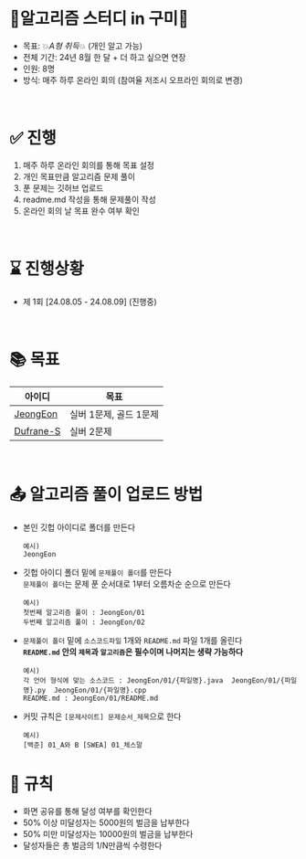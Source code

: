 # 💚알고리즘 스터디 in 구미💚
- 목표: 💥*A형 취득*💥 (개인 알고 가능)
- 전체 기간: 24년 8월 한 달 + 더 하고 싶으면 연장
- 인원: 8명
- 방식: 매주 하루 온라인 회의 (참여율 저조시 오프라인 회의로 변경)

<br>

# ✅ 진행
1. 매주 하루 온라인 회의를 통해 목표 설정
2. 개인 목표만큼 알고리즘 문제 풀이
3. 푼 문제는 깃허브 업로드
4. readme.md 작성을 통해 문제풀이 작성
5. 온라인 회의 날 목표 완수 여부 확인

<br>

# ⌛ 진행상황
- 제 1회 [24.08.05 - 24.08.09] (진행중)

<br>

# 📚 목표
|아이디|목표|
|------|---|
|[JeongEon](https://github.com/JeongEon8)| 실버 1문제, 골드 1문제 |
|[Dufrane-S](https://github.com/Dufrane-S)| 실버 2문제 |

<br>

# 📤 알고리즘 풀이 업로드 방법
- 본인 깃헙 아이디로 폴더를 만든다
  ```
  예시)
  JeongEon
  ```
- 깃헙 아이디 폴더 밑에 `문제풀이 폴더`를 만든다 <br>
  `문제풀이 폴더`는 문제 푼 순서대로 1부터 오름차순 순으로 만든다
  ```
  예시)
  첫번째 알고리즘 풀이 : JeongEon/01
  두번째 알고리즘 풀이 : JeongEon/02
  ```
- `문제풀이 폴더` 밑에 `소스코드파일` 1개와 `README.md` 파일 1개를 올린다
  <br>
  **`README.md` 안의 `제목`과 `알고리즘`은 필수이며 나머지는 생략 가능하다** 
  ```
  예시)
  각 언어 형식에 맞는 소스코드 : JeongEon/01/{파일명}.java  JeongEon/01/{파일명}.py  JeongEon/01/{파일명}.cpp
  README.md : JeongEon/01/README.md
  ```
- 커밋 규칙은 `[문제사이트] 문제순서_제목`으로 한다
  ```
  예시)
  [백준] 01_A와 B [SWEA] 01_체스말
  ```


# 💸 규칙
- 화면 공유를 통해 달성 여부를 확인한다
- 50% 이상 미달성자는 5000원의 벌금을 납부한다
- 50% 미만 미달성자는 10000원의 벌금을 납부한다
- 달성자들은 총 벌금의 1/N만큼씩 수령한다
